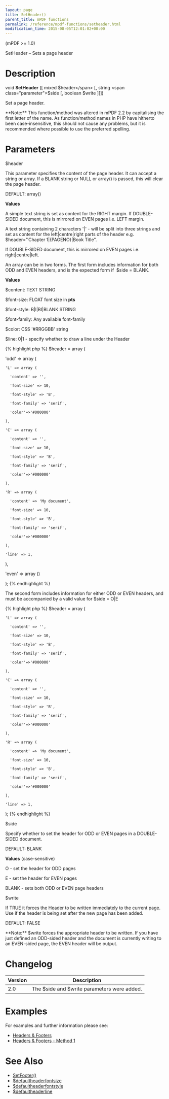```yaml
---
layout: page
title: SetHeader()
parent_title: mPDF functions
permalink: /reference/mpdf-functions/setheader.html
modification_time: 2015-08-05T12:01:02+00:00
---
```


(mPDF >= 1.0)

SetHeader – Sets a page header

# Description

void **SetHeader** ([ mixed <span class="parameter">$header</span> [, string <span class="parameter">$side</span> [, boolean <span class="parameter">$write</span> ]]])

Set a page header.

<div class="alert alert-info" role="alert">**Note:** This function/method was altered in mPDF 2.2 by capitalising the first letter of the name. As function/method names in PHP have hitherto been case-insensitive, this should not cause any problems, but it is recommended where possible to use the preferred spelling.</div>

# Parameters

<span class="parameter">$header</span>

This parameter specifies the content of the page header. It can accept a string or array. If a <span class="smallblock">BLANK</span> string or <span class="smallblock">NULL</span> or array() is passed, this will clear the page header.

<span class="smallblock">DEFAULT</span>: array()

**Values**

A simple text string is set as content for the <span class="smallblock">RIGHT</span> margin. If <span class="smallblock">DOUBLE-SIDED</span> document, this is mirrored on <span class="smallblock">EVEN</span> pages i.e. <span class="smallblock">LEFT</span> margin.

A text string containing 2 characters '|' - will be split into three strings and set as content for the left|centre|right parts of the header e.g. <span class="parameter">$header</span>=''Chapter 1|{PAGENO}|Book Title".

If <span class="smallblock">DOUBLE-SIDED</span> document, this is mirrored on <span class="smallblock">EVEN</span> pages i.e. right|centre|left.

An array can be in two forms. The first form includes information for both <span class="smallblock">ODD</span> and <span class="smallblock">EVEN</span> headers, and is the expected form if  <span class="parameter">$side</span> = <span class="smallblock">BLANK</span>.

**Values**

<span class="parameter">$content</span>: <span class="smallblock">TEXT STRING</span>

<span class="parameter">$font-size</span>: <span class="smallblock">FLOAT</span> font size in **pts**

<span class="parameter">$font-style</span>: B|I|BI|<span class="smallblock">BLANK STRING</span>

<span class="parameter">$font-family</span>: Any available font-family

<span class="parameter">$color</span>: CSS '#RRGGBB' string

<span class="parameter">$line</span>: 0|1 - specify whether to draw a line under the Header

{% highlight php %}
$header = array (

  'odd' => array (

    'L' => array (

      'content' => '',

      'font-size' => 10,

      'font-style' => 'B',

      'font-family' => 'serif',

      'color'=>'#000000'

    ),

    'C' => array (

      'content' => '',

      'font-size' => 10,

      'font-style' => 'B',

      'font-family' => 'serif',

      'color'=>'#000000'

    ),

    'R' => array (

      'content' => 'My document',

      'font-size' => 10,

      'font-style' => 'B',

      'font-family' => 'serif',

      'color'=>'#000000'

    ),

    'line' => 1,

  ),

  'even' => array ()

);
{% endhighlight %}

The second form includes information for either <span class="smallblock">ODD</span> or <span class="smallblock">EVEN</span> headers, and must be accompanied by a valid value for <span class="parameter">$side</span> = O|E

{% highlight php %}
$header = array (

    'L' => array (

      'content' => '',

      'font-size' => 10,

      'font-style' => 'B',

      'font-family' => 'serif',

      'color'=>'#000000'

    ),

    'C' => array (

      'content' => '',

      'font-size' => 10,

      'font-style' => 'B',

      'font-family' => 'serif',

      'color'=>'#000000'

    ),

    'R' => array (

      'content' => 'My document',

      'font-size' => 10,

      'font-style' => 'B',

      'font-family' => 'serif',

      'color'=>'#000000'

    ),

    'line' => 1,

);
{% endhighlight %}

<span class="parameter">$side</span>

Specify whether to set the header for <span class="smallblock">ODD</span> or <span class="smallblock">EVEN</span> pages in a <span class="smallblock">DOUBLE-SIDED</span> document.

<span class="smallblock">DEFAULT</span>: <span class="smallblock">BLANK</span>

**Values** (case-sensitive)

O - set the header for <span class="smallblock">ODD</span> pages

E - set the header for <span class="smallblock">EVEN</span> pages

<span class="smallblock">BLANK</span> - sets both <span class="smallblock">ODD</span> or <span class="smallblock">EVEN</span> page headers

<span class="parameter">$write</span>

If <span class="smallblock">TRUE</span> it forces the Header to be written immediately to the current page. Use if the header is being set after the new page has been added.

<span class="smallblock">DEFAULT</span>: <span class="smallblock">FALSE</span>

<div class="alert alert-info" role="alert">**Note:** <span class="parameter">$write</span> forces the appropriate header to be written. If you have just defined an <span class="smallblock">ODD</span>-sided header and the document is currently writing to an <span class="smallblock">EVEN</span>-sided page, the <span class="smallblock">EVEN</span> header will be output.</div>

# Changelog

<table class="table"> <thead>
<tr> <th>Version</th><th>Description</th> </tr>
</thead> <tbody>
<tr>
<td>2.0</td>
<td>The <span class="parameter">$side</span> and <span class="parameter">$write</span> parameters were added.</td>
</tr>
</tbody> </table>

# Examples

For examples and further information please see:

<ul>
<li class="manual_boxlist"><a href="{{ "/headers-footers/headers-footers.html" | prepend: site.baseurl }}">Headers &amp; Footers</a></li>
<li class="manual_boxlist"><a href="{{ "/headers-footers/method-1.html" | prepend: site.baseurl }}">Headers &amp; Footers - Method 1</a></li>
</ul>

# See Also

<ul>
<li class="manual_boxlist"><a href="{{ "/reference/mpdf-functions/setfooter.html" | prepend: site.baseurl }}">SetFooter()</a></li>
<li class="manual_boxlist"><a href="{{ "/reference/mpdf-variables/defaultheaderfontsize.html" | prepend: site.baseurl }}">$defaultheaderfontsize</a></li>
<li class="manual_boxlist"><a href="{{ "/reference/mpdf-variables/defaultheaderfontstyle.html" | prepend: site.baseurl }}">$defaultheaderfontstyle</a></li>
<li class="manual_boxlist"><a href="{{ "/reference/mpdf-variables/defaultheaderline.html" | prepend: site.baseurl }}">$defaultheaderline</a></li>
</ul>
<ul> </li>
</ul>

